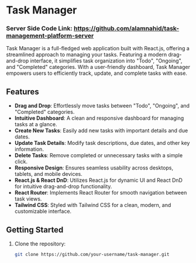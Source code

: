 # Task Manager

### Server Side Code Link: https://github.com/alamnahid/task-management-platform-server

Task Manager is a full-fledged web application built with React.js, offering a streamlined approach to managing your tasks. Featuring a modern drag-and-drop interface, it simplifies task organization into "Todo", "Ongoing", and "Completed" categories. With a user-friendly dashboard, Task Manager empowers users to efficiently track, update, and complete tasks with ease.

## Features

- **Drag and Drop**: Effortlessly move tasks between "Todo", "Ongoing", and "Completed" categories.
- **Intuitive Dashboard**: A clean and responsive dashboard for managing tasks at a glance.
- **Create New Tasks**: Easily add new tasks with important details and due dates.
- **Update Task Details**: Modify task descriptions, due dates, and other key information.
- **Delete Tasks**: Remove completed or unnecessary tasks with a simple click.
- **Responsive Design**: Ensures seamless usability across desktops, tablets, and mobile devices.
- **React.js & React DnD**: Utilizes React.js for dynamic UI and React DnD for intuitive drag-and-drop functionality.
- **React Router**: Implements React Router for smooth navigation between task views.
- **Tailwind CSS**: Styled with Tailwind CSS for a clean, modern, and customizable interface.

## Getting Started

1. Clone the repository:
   ```sh
   git clone https://github.com/your-username/task-manager.git
